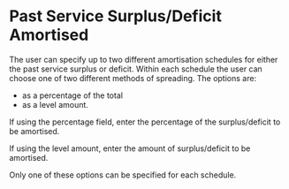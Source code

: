 # Past Service Surplus/Deficit Amortised

The user can specify up to two different amortisation schedules for
either the past service surplus or deficit. Within each schedule the
user can choose one of two different methods of spreading. The options
are:

-   as a percentage of the total
-   as a level amount.

If using the percentage field, enter the percentage of the
surplus/deficit to be amortised.

If using the level amount, enter the amount of surplus/deficit to be
amortised.

Only one of these options can be specified for each schedule.
